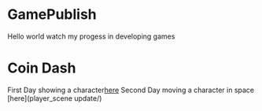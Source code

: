 # GamePublish
Hello world watch my progess in developing games

# Coin Dash
First Day showing a character[here](player_scene/)
Second Day moving a character in space [here](player_scene update/)

